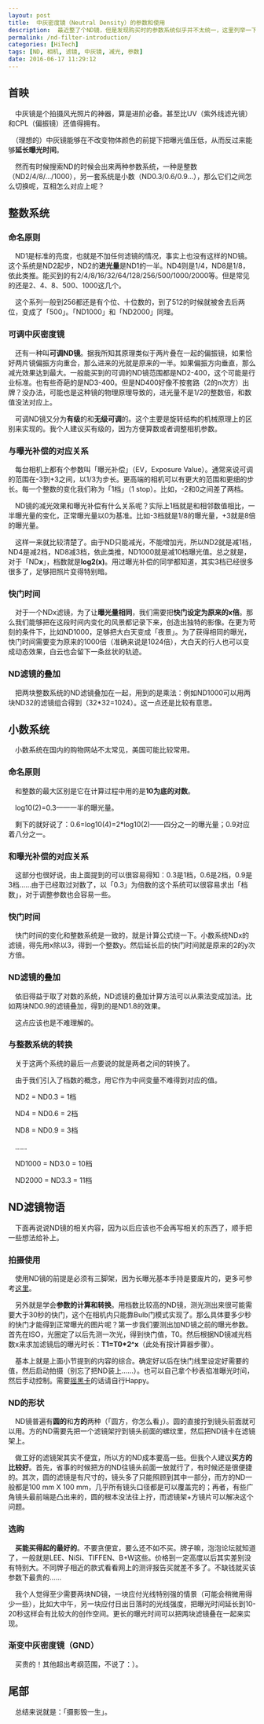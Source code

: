 ```yaml
---
layout: post
title:  中灰密度镜（Neutral Density）的参数和使用
description:  最近整了个ND镜，但是发现购买时的参数系统似乎并不太统一，这里列举一下我学到的东西。顺手说说一些注意事项。
permalink: /nd-filter-introduction/
categories: [HiTech]
tags: [ND, 相机, 滤镜, 中灰镜, 减光, 参数]
date: 2016-06-17 11:29:12
--- 
```


## 首映

　中灰镜是个拍摄风光照片的神器，算是进阶必备。甚至比UV（紫外线滤光镜）和CPL（偏振镜）还值得拥有。

　（理想的）中灰镜能够在不改变物体颜色的前提下把曝光值压低，从而反过来能够**延长曝光时间**。

　然而有时候搜索ND的时候会出来两种参数系统，一种是整数（ND2/4/8/.../1000），另一套系统是小数（ND0.3/0.6/0.9...），那么它们之间怎么切换呢，互相怎么对应上呢？

## 整数系统

### 命名原则

　ND1是标准的亮度，也就是不加任何滤镜的情况，事实上也没有这样的ND镜。这个系统是ND2起步，ND2的**进光量**是ND1的一半。ND4则是1/4，ND8是1/8，依此类推。能买到的有2/4/8/16/32/64/128/256/500/1000/2000等。但是常见的还是2、4、8、500、1000这几个。

　这个系列一般到256都还是有个位、十位数的，到了512的时候就被舍去后两位，变成了「500」。「ND1000」和「ND2000」同理。

### 可调中灰密度镜

　还有一种叫**可调ND镜**。据我所知其原理类似于两片叠在一起的偏振镜，如果恰好两片镜偏振方向重合，那么进来的光就是原来的一半。如果偏振方向垂直，那么减光效果达到最大。一般能买到的可调的ND镜范围都是ND2-400，这个可能是行业标准。也有些奇葩的是ND3-400。但是ND400好像不按套路（2的n次方）出牌？没办法，可能也是这种镜的物理原理导致的，进光量不是1/2的整数倍，和数值没法对应上。

　可调ND镜又分为**有级**的和**无级可调**的。这个主要是旋转结构的机械原理上的区别来实现的。我个人建议买有级的，因为方便算数或者调整相机参数。

### 与曝光补偿的对应关系

　每台相机上都有个参数叫「曝光补偿」（EV，Exposure Value）。通常来说可调的范围在-3到+3之间，以1/3为步长。更高端的相机可以有更大的范围和更细的步长。每一个整数的变化我们称为「1档」（1 stop）。比如，-2和0之间差了两档。

　ND镜的减光效果和曝光补偿有什么关系呢？实际上1档就是和相邻数值相比，一半曝光量的变化，正常曝光量以0为基准。比如-3档就是1/8的曝光量，+3就是8倍的曝光量。

　这样一来就比较清楚了。由于ND只能减光，不能增加光，所以ND2就是减1档，ND4是减2档，ND8减3档，依此类推，ND1000就是减10档曝光值。总之就是，对于「ND**x**」，档数就是**log2(x)**。用过曝光补偿的同学都知道，其实3档已经很多很多了，足够把照片变得特别暗。

### 快门时间

　对于一个NDx滤镜，为了让**曝光量相同**，我们需要把**快门设定为原来的x倍**。那么我们能够把在这段时间内变化的风景都记录下来，创造出独特的影像。在更为苛刻的条件下，比如ND1000，足够把大白天变成「夜景」。为了获得相同的曝光，快门时间需要变为原来的1000倍（准确来说是1024倍），大白天的行人也可以变成动态效果，白云也会留下一条丝状的轨迹。

### ND滤镜的叠加

　把两块整数系统的ND滤镜叠加在一起，用到的是乘法：例如ND1000可以用两块ND32的滤镜组合得到（32*32=1024）。这一点还是比较有意思。

## 小数系统

　小数系统在国内的购物网站不太常见，美国可能比较常用。

### 命名原则

　和整数的最大区别是它在计算过程中用的是**10为底的对数**。

　log10(2)=0.3——一半的曝光量。

　剩下的就好说了：0.6=log10(4)=2*log10(2)——四分之一的曝光量；0.9对应着八分之一。

### 和曝光补偿的对应关系

　这部分也很好说，由上面提到的可以很容易得知：0.3是1档，0.6是2档，0.9是3档……由于已经取过对数了，以「0.3」为倍数的这个系统可以很容易求出「档数」，对于调整参数也会容易一些。

### 快门时间

　快门时间的变化和整数系统是一致的，就是计算公式绕一下。小数系统NDx的滤镜，得先用x除以3，得到一个整数y。然后延长后的快门时间就是原来的2的y次方倍。

### ND滤镜的叠加

　依旧得益于取了对数的系统，ND滤镜的叠加计算方法可以从乘法变成加法。比如两块ND0.9的滤镜叠加，得到的是ND1.8的效果。

　这点应该也是不难理解的。

### 与整数系统的转换

　关于这两个系统的最后一点要说的就是两者之间的转换了。

　由于我们引入了档数的概念，用它作为中间变量不难得到对应的值。

　ND2 = ND0.3 = 1档

　ND4 = ND0.6 = 2档

　ND8 = ND0.9 = 3档

　……

　ND1000 = ND3.0 = 10档

　ND2000 = ND3.3 = 11档

## ND滤镜物语

　下面再说说ND镜的相关内容，因为以后应该也不会再写相关的东西了，顺手把一些想法给补上。

### 拍摄使用

　使用ND镜的前提是必须有三脚架，因为长曝光基本手持是要废片的，更多可参考[这里](/tripod-usage/)。

　另外就是学会**参数的计算和转换**。用档数比较高的ND镜，测光测出来很可能需要大于30秒的快门，这个在相机内只能靠Bulb门模式实现了。那么具体要多少秒的快门才能得到正常曝光的图片呢？第一步我们要测出加ND镜之前的曝光参数。首先在ISO，光圈定了以后先测一次光，得到快门值，T0。然后根据ND镜减光档数x来求加滤镜后的曝光时长：**T1=T0*2^x**（此处有按计算器步骤）。

　基本上就是上面小节提到的内容的综合。确定好以后在快门线里设定好需要的值，然后启动拍摄（别忘了把ND装上……）。也可以自己拿个秒表掐准曝光时间，然后手动控制。需要[摇黑卡](http://academy.fengniao.com/366/3662521.html)的话请自行Happy。

### ND的形状

　ND镜普遍有**圆的**和**方的**两种（「圆方，你怎么看」）。圆的直接拧到镜头前面就可以用。方的ND需要先把一个滤镜架拧到镜头前面的螺纹里，然后把ND镜卡在滤镜架上。

　做工好的滤镜架其实不便宜，所以方的ND成本要高一些。但我个人建议**买方的比较好**。首先，省事的时候把方的ND往镜头前面一放就行了，有时候还是很便捷的。其次，圆的滤镜是有尺寸的，镜头多了只能照顾到其中一部分，而方的ND一般都是100 mm X 100 mm，几乎所有镜头口径都是可以覆盖完的；再者，有些广角镜头最前端是凸出来的，圆的根本没法往上拧，而滤镜架+方镜片可以解决这个问题。

### 选购

　**买能买得起的最好的**。不要贪便宜，要么还不如不买。牌子嘛，泡泡论坛就知道了，一般就是LEE、NiSi、TIFFEN、B+W这些。价格到一定高度以后其实差别没有特别大。不同牌子相近的款式看看网上的测评报告买就差不多了。不缺钱就买该参数下最贵的……

　我个人觉得至少需要两块ND镜，一块应付光线特别强的情景（可能会稍微用得少一些），比如大中午，另一块应付日出日落时的光线强度，把曝光时间延长到10-20秒这样会有比较大的创作空间。更长的曝光时间可以把两块滤镜叠在一起来实现。

### 渐变中灰密度镜（GND）

　买贵的！其他超出考纲范围，不说了：）。

## 尾部

　总结来说就是：「摄影毁一生」。
